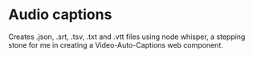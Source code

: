 # Audio captions

Creates .json, .srt, .tsv, .txt and .vtt files using node whisper, a stepping stone for me in creating a Video-Auto-Captions web component.
